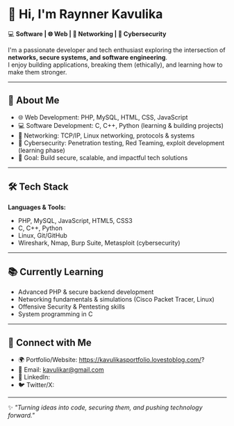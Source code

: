 # 👋 Hi, I'm Raynner Kavulika  

💻 **Software | 🌐 Web | 📡 Networking | 🔐 Cybersecurity**  

I'm a passionate developer and tech enthusiast exploring the intersection of **networks, secure systems, and software engineering**.  
I enjoy building applications, breaking them (ethically), and learning how to make them stronger.  

---

## 🚀 About Me  
- 🌐 Web Development: PHP, MySQL, HTML, CSS, JavaScript  
- 💻 Software Development: C, C++, Python (learning & building projects)  
- 📡 Networking: TCP/IP, Linux networking, protocols & systems  
- 🔐 Cybersecurity: Penetration testing, Red Teaming, exploit development (learning phase)  
- 🎯 Goal: Build secure, scalable, and impactful tech solutions  

---

## 🛠️ Tech Stack  
**Languages & Tools:**  
- PHP, MySQL, JavaScript, HTML5, CSS3  
- C, C++, Python  
- Linux, Git/GitHub  
- Wireshark, Nmap, Burp Suite, Metasploit (cybersecurity)  

---

## 📚 Currently Learning  
- Advanced PHP & secure backend development  
- Networking fundamentals & simulations (Cisco Packet Tracer, Linux)  
- Offensive Security & Pentesting skills  
- System programming in C  

---

## 🔗 Connect with Me  
- 🌍 Portfolio/Website: https://kavulikasportfolio.lovestoblog.com/?  
- 📧 Email: kavulikar@gmail.com  
- 💼 LinkedIn:   
- 🐦 Twitter/X:  
---

✨ *"Turning ideas into code, securing them, and pushing technology forward."*  
